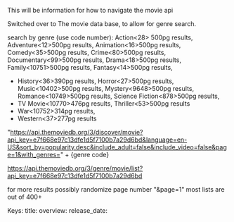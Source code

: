 This will be information for how to navigate the movie api

Switched over to The movie data base, to allow for genre search. 

search by genre (use code number):
Action<28> 500pg results,
Adventure<12>500pg results,
Animation<16>500pg results,
Comedy<35>500pg results,
Crime<80>500pg results,
Documentary<99>500pg results,
Drama<18>500pg results,
Family<10751>500pg results,
Fantasy<14>500pg results,
* History<36>390pg results,
Horror<27>500pg results,
Music<10402>500pg results,
Mystery<9648>500pg results,
Romance<10749>500pg results,
Science Fiction<878>500pg results,
* TV Movie<10770>476pg results,
Thriller<53>500pg results
* War<10752>314pg results,
* Western<37>277pg results

"https://api.themoviedb.org/3/discover/movie?api_key=e7f668e97c13dfe1d5f7100b7a29d6bd&language=en-US&sort_by=popularity.desc&include_adult=false&include_video=false&page=1&with_genres=" + {genre code}

https://api.themoviedb.org/3/genre/movie/list?api_key=e7f668e97c13dfe1d5f7100b7a29d6bd

for more results possibly randomize page number "&page=1" most lists are out of 400+

Keys:
  title:
  overview:
  release_date:
